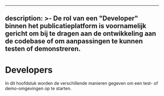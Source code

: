 ***

description: >-
De rol van een "Developer" binnen het publicatieplatform is voornamelijk
gericht om bij te dragen aan de ontwikkeling aan de codebase of om
aanpassingen te kunnen testen of demonstreren.
----------------------------------------------

# Developers

In dit hoofdstuk worden de verschillende manieren gegeven om een test- of demo-omgevingen op te starten.&#x20;
